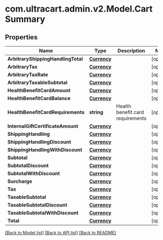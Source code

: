 # com.ultracart.admin.v2.Model.CartSummary
## Properties

Name | Type | Description | Notes
------------ | ------------- | ------------- | -------------
**ArbitraryShippingHandlingTotal** | [**Currency**](Currency.md) |  | [optional] 
**ArbitraryTax** | [**Currency**](Currency.md) |  | [optional] 
**ArbitraryTaxRate** | [**Currency**](Currency.md) |  | [optional] 
**ArbitraryTaxableSubtotal** | [**Currency**](Currency.md) |  | [optional] 
**HealthBenefitCardAmount** | [**Currency**](Currency.md) |  | [optional] 
**HealthBenefitCardBalance** | [**Currency**](Currency.md) |  | [optional] 
**HealthBenefitCardRequirements** | **string** | Health benefit card requirements | [optional] 
**InternalGiftCertificateAmount** | [**Currency**](Currency.md) |  | [optional] 
**ShippingHandling** | [**Currency**](Currency.md) |  | [optional] 
**ShippingHandlingDiscount** | [**Currency**](Currency.md) |  | [optional] 
**ShippingHandlingWithDiscount** | [**Currency**](Currency.md) |  | [optional] 
**Subtotal** | [**Currency**](Currency.md) |  | [optional] 
**SubtotalDiscount** | [**Currency**](Currency.md) |  | [optional] 
**SubtotalWithDiscount** | [**Currency**](Currency.md) |  | [optional] 
**Surcharge** | [**Currency**](Currency.md) |  | [optional] 
**Tax** | [**Currency**](Currency.md) |  | [optional] 
**TaxableSubtotal** | [**Currency**](Currency.md) |  | [optional] 
**TaxableSubtotalDiscount** | [**Currency**](Currency.md) |  | [optional] 
**TaxableSubtotalWithDiscount** | [**Currency**](Currency.md) |  | [optional] 
**Total** | [**Currency**](Currency.md) |  | [optional] 


[[Back to Model list]](../README.md#documentation-for-models) [[Back to API list]](../README.md#documentation-for-api-endpoints) [[Back to README]](../README.md)

